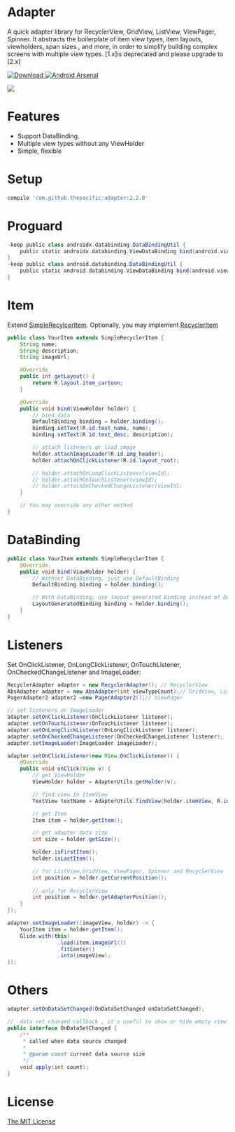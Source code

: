 # Adapter
A quick adapter library for RecyclerView, GridView, ListView, ViewPager, Spinner. It abstracts the boilerplate of item view types, item layouts, viewholders, span sizes , and more, in order to simplify building complex screens with multiple view types. [1.x]is deprecated and please upgrade to [2.x]

[ ![Download](https://api.bintray.com/packages/thepacific/maven/adapter/images/download.svg) ](https://bintray.com/thepacific/maven/adapter/_latestVersion)[![Android Arsenal](https://img.shields.io/badge/Android%20Arsenal-Adapter-green.svg?style=true)](https://android-arsenal.com/details/1/3449)

![](https://github.com/thepacific/adapter/blob/master/previews/preview01.gif)

# Features
+ Support DataBinding.
+ Multiple view types without any ViewHolder
+ Simple, flexible

# Setup
```groovy
compile 'com.github.thepacific:adapter:2.2.0'
```
# Proguard
```groovy
-keep public class androidx.databinding.DataBindingUtil {
    public static androidx.databinding.ViewDataBinding bind(android.view.View);
}
-keep public class android.databinding.DataBindingUtil {
    public static android.databinding.ViewDataBinding bind(android.view.View);
}
```

# Item
Extend [SimpleRecylcerItem](https://github.com/thepacific/adapter/blob/master/pacific-adapter/adapter/src/main/java/com/pacific/adapter/SimpleRecyclerItem.java). Optionally, you may implement [RecyclerItem](https://github.com/thepacific/adapter/blob/master/pacific-adapter/adapter/src/main/java/com/pacific/adapter/RecyclerItem.java)

```java
public class YourItem extends SimpleRecyclerItem {
    String name;
    String description;
    String imageUrl;

    @Override
    public int getLayout() {
        return R.layout.item_cartoon;
    }

    @Override
    public void bind(ViewHolder holder) {
        // bind data
        DefaultBinding binding = holder.binding();
        binding.setText(R.id.text_name, name);
        binding.setText(R.id.text_desc, description);

        // attach listeners or load image
        holder.attachImageLoader(R.id.img_header);
        holder.attachOnClickListener(R.id.layout_root);

        // holder.attachOnLongClickListener(viewId);
        // holder.attachOnTouchListener(viewId);
        // holder.attachOnCheckedChangeListener(viewId);
    }

    // You may override any other method
}
```

# DataBinding
```java
public class YourItem extends SimpleRecyclerItem {
    @Override
    public void bind(ViewHolder holder) {
        // Without DataBinding, just use DefaultBinding
        DefaultBinding binding = holder.binding();

        // With DataBinding, use layout generated Binding instead of DefaultBinding
        LayoutGeneratedBinding binding = holder.binding();
    }
}
```

# Listeners
Set OnClickListener, OnLongClickListener, OnTouchListener, OnCheckedChangeListener and ImageLoader:

```java
RecyclerAdapter adapter = new RecyclerAdapter(); // RecyclerView
AbsAdapter adapter = new AbsAdapter(int viewTypeCount);// GridView, ListView, Spinner
PagerAdapter2 adapter2 =new PagerAdapter2();// ViewPager

// set listeners or ImageLoader
adapter.setOnClickListener(OnClickListener listener);
adapter.setOnTouchListener(OnTouchListener listener);
adapter.setOnLongClickListener(OnLongClickListener listener);
adapter.setOnCheckedChangeListener(OnCheckedChangeListener listener);
adapter.setImageLoader(ImageLoader imageLoader);

adapter.setOnClickListener(new View.OnClickListener() {
    @Override
    public void onClick(View v) {
        // get ViewHolder
        ViewHolder holder = AdapterUtils.getHolder(v);

        // find view in ItemView
        TextView textName = AdapterUtils.findView(holder.itemView, R.id.text_name);

        // get Item
        Item item = holder.getItem();

        // get adapter data size
        int size = holder.getSize();

        holder.isFirstItem();
        holder.isLastItem();

        // for ListView,GridView, ViewPager, Spinner and RecyclerView
        int position = holder.getCurrentPosition();
         
        // only for RecyclerView
        int position = holder.getAdapterPosition();
    }
});

adapter.setImageLoader((imageView, holder) -> {
    YourItem item = holder.getItem();
    Glide.with(this)
                .load(item.imageUrl())
                .fitCenter()
                .into(imageView);
});
```

# Others
```java
adapter.setOnDataSetChanged(OnDataSetChanged onDataSetChanged);

//  data set changed callback , it's useful to show or hide empty view
public interface OnDataSetChanged {
    /**
     * called when data source changed
     *
     * @param count current data source size
     */
    void apply(int count);
}
```

# License  
[The MIT License ](https://opensource.org/licenses/MIT)
